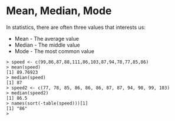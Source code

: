 # Mean, Median, Mode

In statistics, there are often three values that interests us:

* Mean - The average value
* Median - The middle value
* Mode - The most common value

```
> speed <- c(99,86,87,88,111,86,103,87,94,78,77,85,86)
> mean(speed)
[1] 89.76923
> median(speed)
[1] 87
> speed2 <- c(77, 78, 85, 86, 86, 86, 87, 87, 94, 98, 99, 103)
> median(speed2)
[1] 86.5
> names(sort(-table(speed)))[1]
[1] "86"
> 

```

